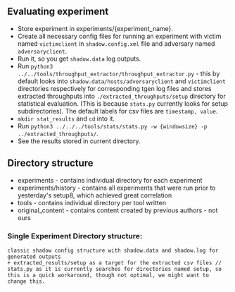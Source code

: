 ## Evaluating experiment
* Store experiment in experiments/{experiment_name}.
* Create all necessary config files for running an experiment with
victim named `victimclient` in `shadow.config.xml` file and adversary named `adversaryclient`. 
* Run it, so you get `shadow.data` log outputs.
* Run `python3 ../../tools/throughput_extractor/throughput_extractor.py` - this by default looks into `shadow.data/hosts/adversaryclient` and `victimclient` directories respectively for corresponding tgen log files and stores extracted throughputs into `./extracted_throughputs/setup` directory for statistical evaluation. (This is because `stats.py` currently looks for setup subdirectories). The default labels for csv files are `timestamp, value`.
* `mkdir stat_results` and `cd` into it. 
* Run `python3 ../../../tools/stats/stats.py -w {windowsize} -p ../extracted_throughputs/`.
* See the results stored in current directory.

## Directory structure
* experiments - contains individual directory for each experiment
* experiments/history - contains all experiments that were run prior to yesterday's setup8, which achieved great correlation
* tools - contains individual directory per tool written
* original_content - contains content created by previous authors - not ours

### Single Experiment Directory structure:
	classic shadow config structure with shadow.data and shadow.log for generated outputs
	+ extracted_results/setup as a target for the extracted csv files // stats.py as it is currently searches for directories named setup, so this is a quick workaround, though not optimal, we might want to change this.

